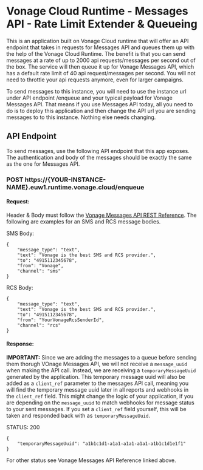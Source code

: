 # Vonage Cloud Runtime -  Messages API - Rate Limit Extender & Queueing

This is an application built on Vonage Cloud runtime that will offer an API endpoint that takes in requests for Messages API and queues them up with the help of the Vonage Cloud Runtime. The benefit is that you can send messages at a rate of up to 2000 api requests/messages per second out of the box. The service will then queue it up for Vonage Messages API, which has a default rate limit of 40 api request/messages per second. You will not need to throttle your api requests anymore, even for larger campaigns.

To send messages to this instance, you will need to use the instance url under API endpoint /enqueue and your typical payload for Vonage Messages API. That means if you use Messages API today, all you need to do is to deploy this application and then change the API url you are sending messages to to this instance. Nothing else needs changing.

## API Endpoint

To send messages, use the following API endpoint that this app exposes. The authentication and body of the messages should be exactly the same as the one for Messages API.

### POST https://{YOUR-INSTANCE-NAME}.euw1.runtime.vonage.cloud/enqueue

#### Request:

Header & Body must follow the [Vonage Messages API REST Reference](https://developer.vonage.com/en/api/messages). The following are examples for an SMS and RCS message bodies.

SMS Body:
```
{
    "message_type": "text",
    "text": "Vonage is the best SMS and RCS provider.",
    "to": "4915112345678",
    "from": "Vonage",
    "channel": "sms"
}
```

RCS Body:
```
{
    "message_type": "text",
    "text": "Vonage is the best SMS and RCS provider.",
    "to": "4915112345678",
    "from": "YourVonageRcsSenderId",
    "channel": "rcs"
}
```

#### Response:

**IMPORTANT:** Since we are adding the messages to a queue before sending them thorugh VOnage Messages API, we will not receive a `message_uuid` when making the API call. Instead, we are receiving a `temporaryMessageUuid` generated by the application. This temporary message uuid will also be added as a `client_ref` parameter to the messages API call, meaning you will find the temporary message uuid later in all reports and webhooks in the `client_ref` field. This might change the logic of your application, if you are depending on the `message_uuid` to match webhooks for message status to your sent messages. If you set a `client_ref` field yourself, this will be taken and responded back with as `temporaryMessageUuid`.

STATUS: 200
```
{
    "temporaryMessageUuid": "a1b1c1d1-a1a1-a1a1-a1a1-a1b1c1d1e1f1"
}
```

For other status see Vonage Messages API Reference linked above.